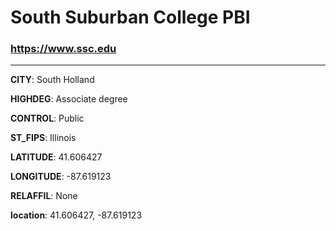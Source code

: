 # South Suburban College PBI
### https://www.ssc.edu
---
**CITY**: South Holland

**HIGHDEG**: Associate degree

**CONTROL**: Public

**ST_FIPS**: Illinois

**LATITUDE**: 41.606427

**LONGITUDE**: -87.619123

**RELAFFIL**: None

**location**: 41.606427, -87.619123